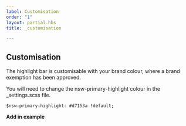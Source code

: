 ```yaml
---
label: Customisation
order: "1"
layout: partial.hbs
title: _customisation

---
```

## Customisation

The highlight bar is customisable with your brand colour, where a brand exemption has been approved.

You will need to change the nsw-primary-highlight colour in the _settings.scss file.

    $nsw-primary-highlight: #d7153a !default;

__**Add in example**__